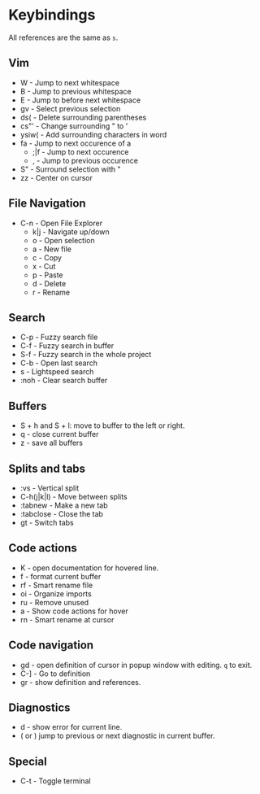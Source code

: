 # Keybindings

All <leader> references are the same as `s`.

## Vim

- W - Jump to next whitespace
- B - Jump to previous whitespace
- E - Jump to before next whitespace
- gv - Select previous selection
- ds( - Delete surrounding parentheses
- cs"' - Change surrounding " to '
- ysiw( - Add surrounding characters in word
- fa - Jump to next occurence of a
  - ;|f - Jump to next occurence
  - , - Jump to previous occurence
- S" - Surround selection with "
- zz - Center on cursor

## File Navigation

- C-n - Open File Explorer
  - k|j - Navigate up/down
  - o - Open selection
  - a - New file
  - c - Copy
  - x - Cut
  - p - Paste
  - d - Delete
  - r - Rename

## Search

- C-p - Fuzzy search file
- C-f - Fuzzy search in buffer
- S-f - Fuzzy search in the whole project
- C-b - Open last search
- s - Lightspeed search
- :noh - Clear search buffer

## Buffers

- S + h and S + l: move to buffer to the left or right.
- <leader>q - close current buffer
- <leader>z - save all buffers

## Splits and tabs

- :vs - Vertical split
- C-h(j|k|l) - Move between splits
- :tabnew - Make a new tab
- :tabclose - Close the tab
- gt - Switch tabs

## Code actions

- K - open documentation for hovered line.
- <leader>f - format current buffer
- <leader>rf - Smart rename file
- <leader>oi - Organize imports
- <leader>ru - Remove unused
- <leader>a - Show code actions for hover
- <leader>rn - Smart rename at cursor

## Code navigation

- gd - open definition of cursor in popup window with editing. `q` to exit.
- C-] - Go to definition
- gr - show definition and references.

## Diagnostics

- <leader>d - show error for current line.
- ( or ) jump to previous or next diagnostic in current buffer.

## Special

- C-t - Toggle terminal
